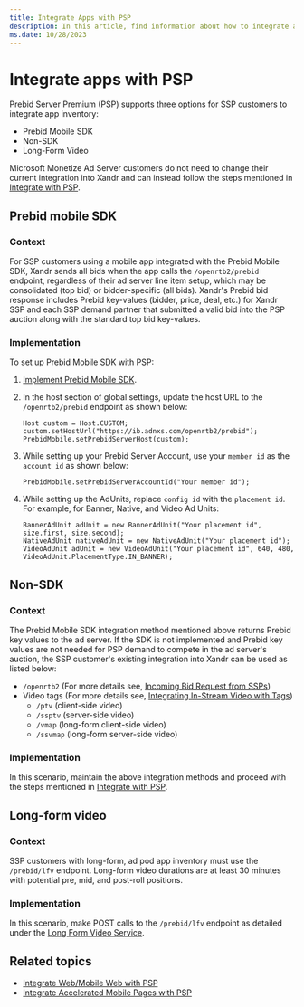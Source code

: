 ```yaml
---
title: Integrate Apps with PSP
description: In this article, find information about how to integrate app inventory with PSP.
ms.date: 10/28/2023
---
```


# Integrate apps with PSP

Prebid Server Premium (PSP) supports three options for SSP customers to integrate app inventory:

- Prebid Mobile SDK
- Non-SDK
- Long-Form Video

Microsoft Monetize Ad Server customers do not need to change their current integration into Xandr and can instead follow the steps mentioned in [Integrate with PSP](integrate-with-psp.md).

## Prebid mobile SDK

### Context

For SSP customers using a mobile app integrated with the Prebid Mobile SDK, Xandr sends all bids when the app calls the `/openrtb2/prebid` endpoint, regardless of their ad server line item setup, which may be consolidated (top bid) or bidder-specific (all bids). Xandr's Prebid bid response includes Prebid key-values (bidder, price, deal, etc.) for Xandr SSP and each SSP demand partner that submitted a valid bid into the PSP auction along with the standard top bid key-values.

### Implementation

To set up Prebid Mobile SDK with PSP:

1. [Implement Prebid Mobile SDK](https://docs.prebid.org/prebid-mobile/prebid-mobile-getting-started.html).

1. In the host section of global settings, update the host URL to the `/openrtb2/prebid` endpoint as shown below:

    ```
    Host custom = Host.CUSTOM;
    custom.setHostUrl("https://ib.adnxs.com/openrtb2/prebid");
    PrebidMobile.setPrebidServerHost(custom); 
    ```

1. While setting up your Prebid Server Account, use your `member id` as the `account id` as shown below:

    ```
    PrebidMobile.setPrebidServerAccountId("Your member id");
    ```

1. While setting up the AdUnits, replace `config id` with the `placement id`. For example, for Banner, Native, and Video Ad Units:

    ```
    BannerAdUnit adUnit = new BannerAdUnit("Your placement id", size.first, size.second);
    NativeAdUnit nativeAdUnit = new NativeAdUnit("Your placement id");
    VideoAdUnit adUnit = new VideoAdUnit("Your placement id", 640, 480, VideoAdUnit.PlacementType.IN_BANNER);
    ```

## Non-SDK

### Context

The Prebid Mobile SDK integration method mentioned above returns Prebid key values to the ad server. If the SDK is not implemented and Prebid key values are not needed for PSP demand to compete in the ad server's auction, the SSP customer's existing integration into Xandr can be used as listed below:

- `/openrtb2` (For more details see, [Incoming Bid Request from SSPs](../supply-partners/incoming-bid-request-from-ssps.md))
- Video tags (For more details see, [Integrating In-Stream Video with Tags](integrating-in-stream-video-with-tags.md))
  - `/ptv` (client-side video)
  - `/ssptv` (server-side video)
  - `/vmap` (long-form client-side video)
  - `/ssvmap` (long-form server-side video)

### Implementation

In this scenario, maintain the above integration methods and proceed with the steps mentioned in [Integrate with PSP](integrate-with-psp.md).

## Long-form video

### Context

SSP customers with long-form, ad pod app inventory must use the `/prebid/lfv` endpoint. Long-form video durations are at least 30 minutes with potential pre, mid, and post-roll positions.

### Implementation

In this scenario, make POST calls to the `/prebid/lfv` endpoint as detailed under the [Long Form Video Service](../digital-platform-api/long-form-video-service.md).

## Related topics

- [Integrate Web/Mobile Web with PSP](integrate-web-mobile-web-with-psp.md)
- [Integrate Accelerated Mobile Pages with PSP](integrate-accelerated-mobile-pages-with-psp.md)
